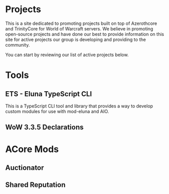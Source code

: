 # Projects 
This is a site dedicated to promoting projects built on top of Azerothcore and TrinityCore for World of Warcraft servers.  We believe in promoting open-source projects and have done our best to provide information on this site for active projects our group is developing and providing to the community.  

You can start by reviewing our list of active projects below. 

# Tools
## ETS - Eluna TypeScript CLI
This is a TypeScript CLI tool and library that provides a way to develop custom modules for use with mod-eluna and AIO. 

## WoW 3.3.5 Declarations


# ACore Mods

## Auctionator

## Shared Reputation





